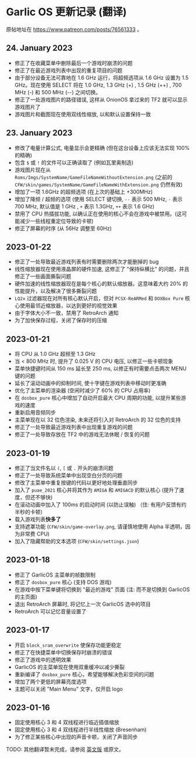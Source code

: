 # Garlic OS 更新记录 (翻译)

原帖地址在 https://www.patreon.com/posts/76561333 。

## 24. January 2023

- 修正了在收藏菜单中删除最后一个游戏时崩溃的问题
- 修正了在最近游戏列表中出现的重复项目的问题
- 由于部分设备无法可靠地在 1.6 GHz 运行，将超频选项从 1.6 GHz 设置为 1.5 GHz。现在使用 SELECT 将在 1.0 GHz, 1.3 GHz (+) , 1.5 GHz (++) , 700 MHz (-) 和 500 MHz (--) 之间切换。
- 修正了一处游戏图片的路径错误, 这样从 OnionOS 拿过来的 TF2 就可以显示游戏图片了
- 游戏图片和截图现在使用双线性缩放, 以和默认设置保持一致

## 23. January 2023

- 修改了电量计算公式, 电量显示会更精确 (但在这台设备上应该无法实现 100% 的精确)
- 包含 `$` 或 `!` 的文件可以正确读取了 (例如瓦里奥制造)
- 游戏图片现在从 `Roms/Imgs/SystemName/GameFileNameWithoutExtension.png` (之前的 `CFW/skin/games/SystemName/GameFileNameWithExtension.png` 仍然有效)
- 增加了一项 1.6GHz 的超频选项 (在上次的基础上 +300MHz)
- 增加了降频 / 超频的选项 (使用 SELECT 键切换, `--` 表示 500 MHz, `-` 表示 700 MHz, 默认值是 1 GHz , `+` 表示 1.3GHz, `++` 表示 1.6 GHz)
- 禁用了 CPU 热插拔功能, 以确认正在使用的核心不会在游戏中被禁用。(这可能减少一些线程重定位导致的卡顿)
- 修正了屏幕的时序 (从 56Hz 调整至 60Hz)

## 2023-01-22

- 修正了一处导致最近游戏列表有时需要删除两次才能删掉的 bug
- 线性缩放器现在使用液晶屏的硬件加速, 这修正了 "保持纵横比" 的问题，并且修正了一些画面撕裂问题
- 硬件加速的线性缩放器现在是每个核心的默认缩放器。这意味着大约 20% 的性能提升，以及解决了很多撕裂问题
- `LQ2x` 过滤器现在对所有核心默认开启，但对 `PCSX-ReARMed` 和 `DOXBox Pure` 核心使用最邻近缩放器，以达到更好的视觉效果
- 由于字体大小不一致，禁用了 RetroArch 通知
- 为了加快保存过程，关闭了保存时的压缩

## 2023-01-21

- 将 CPU 从 1.0 GHz 超频至 1.3 GHz
- 当 < 800 MHz 时, 提升了 0.025 V 的 CPU 电压, 以修正一些卡顿现象
- 菜单快捷键时间从 150 ms 延长至 250 ms, 以修正有时需要点击两次 MENU 键的问题
- 延长了滚动动画中的抑制时间, 使十字键在游戏列表中移动时更准确
- 优化了主菜单的渲染器 (空闲时减少了 60% 的 CPU 占用率)
- 在 `dosbox_pure` 核心中增加了自动开启最大 CPU 周期的功能, 以提升某些游戏的速度
- 重新启用音频同步
- 主菜单现在以 32 位色渲染, 未来还将引入对 RetroArch 的 32 位色的支持
- 修正了一处导致最近游戏列表中出现重复游戏的问题
- 修正了一处导致存放在 TF2 中的游戏无法休眠 / 恢复的问题

## 2023-01-19

- 修正了当文件名以 `(`, `[` 或 `.` 开头的崩溃问题
- 修正了一处导致系统菜单中出现空白分页的问题
- 修改了主菜单中重复按键的代码以更好地处理垂直同步
- 加入了 `puae_2021` 核心并将其作为 `AMIGA` 和 `AMIGACD` 的默认核心 (提升了速度，但还不够快)
- 在滚动动画中加入了 100ms 的启动时间 (以防止误触) （住: 有用户反馈有约半秒的卡顿）
- 载入游戏列表**快多了**
- 支持遮罩功能 (`CFW/skin/game-overlay.png`, 请谨慎地使用 Alpha 半透明，因为非常费 CPU)
- 加入了隐藏帮助的文本选项 (`CFW/skin/settings.json`)

## 2023-01-18

- 修正了 GarlicOS 主菜单的帧数限制
- 修正了 `dosbox_pure` 核心 (支持 DOS 游戏)
- 在游戏中按下菜单键将切换到 "最近的游戏" 页面 (注: 而不是切换到 GarlicOS 的主页面)
- 退出 RetroArch 屏幕时, 将记忆上一次 GarlicOS 选中的项目
- RetroArch 可以记忆音量设置了

## 2023-01-17

- 开启 `block_sram_overwrite` 使保存功能更稳定
- 修正了在快捷菜单中切换保存时崩溃的错误
- 修正了游戏中的透明效果
- GarlicOS 的主菜单现在使用双重缓冲以减少撕裂
- 重新编译了 `dosbox_pure` 核心，希望能够解决色彩空间的问题
- 增加了两个更低的屏幕亮度选项
- 主题可以关闭 "Main Menu" 文字，仅开启 logo

## 2023-01-16

- 固定使用核心 3 和 4 双线程进行临近插值缩放
- 固定使用核心 3 和 4 双线程进行半线性缩放 (Bresenham)
- 为了修正某些核心中出现的声音卡顿，关闭了声音同步

TODO: 其他翻译暂未完成，请参阅 [英文版](./changelog.en_US.md) 或原文。
